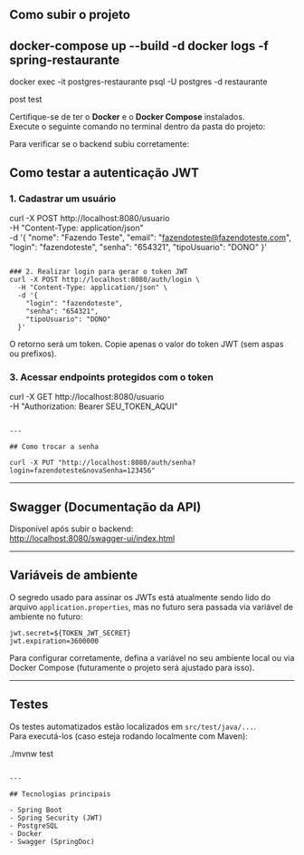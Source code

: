 ## Como subir o projeto

docker-compose up --build -d
docker logs -f spring-restaurante
---
docker exec -it postgres-restaurante psql -U postgres -d restaurante

post test


Certifique-se de ter o **Docker** e o **Docker Compose** instalados.  
Execute o seguinte comando no terminal dentro da pasta do projeto:


Para verificar se o backend subiu corretamente:


## Como testar a autenticação JWT

### 1. Cadastrar um usuário
curl -X POST http://localhost:8080/usuario \
  -H "Content-Type: application/json" \
  -d '{
    "nome": "Fazendo Teste",
    "email": "fazendoteste@fazendoteste.com",
    "login": "fazendoteste",
    "senha": "654321",
    "tipoUsuario": "DONO"
  }'
```

### 2. Realizar login para gerar o token JWT
curl -X POST http://localhost:8080/auth/login \
  -H "Content-Type: application/json" \
  -d '{
    "login": "fazendoteste",
    "senha": "654321",
    "tipoUsuario": "DONO"
  }'
```

O retorno será um token. Copie apenas o valor do token JWT (sem aspas ou prefixos).

### 3. Acessar endpoints protegidos com o token
curl -X GET http://localhost:8080/usuario \
  -H "Authorization: Bearer SEU_TOKEN_AQUI"
```

---

## Como trocar a senha

curl -X PUT "http://localhost:8080/auth/senha?login=fazendoteste&novaSenha=123456"
```

---

## Swagger (Documentação da API)

Disponível após subir o backend:  
[http://localhost:8080/swagger-ui/index.html](http://localhost:8080/swagger-ui/index.html)

---

## Variáveis de ambiente

O segredo usado para assinar os JWTs está atualmente sendo lido do arquivo `application.properties`, mas no futuro sera passada via variável de ambiente no futuro:

```properties
jwt.secret=${TOKEN_JWT_SECRET}
jwt.expiration=3600000
```

Para configurar corretamente, defina a variável no seu ambiente local ou via Docker Compose (futuramente o projeto será ajustado para isso).

---

## Testes

Os testes automatizados estão localizados em `src/test/java/...`.  
Para executá-los (caso esteja rodando localmente com Maven):

./mvnw test
```

---

## Tecnologias principais

- Spring Boot
- Spring Security (JWT)
- PostgreSQL
- Docker
- Swagger (SpringDoc)

